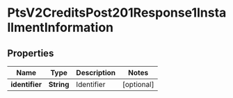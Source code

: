 
# PtsV2CreditsPost201Response1InstallmentInformation

## Properties
Name | Type | Description | Notes
------------ | ------------- | ------------- | -------------
**identifier** | **String** | Identifier  |  [optional]



